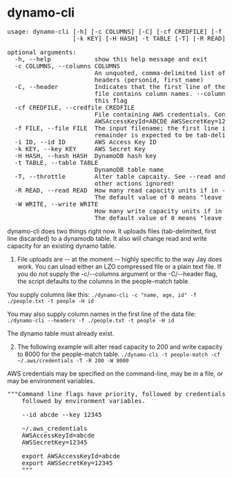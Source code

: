 dynamo-cli
==========

<pre>
usage: dynamo-cli [-h] [-c COLUMNS] [-C] [-cf CREDFILE] [-f FILE] [-i ID]
                  [-k KEY] [-H HASH] -t TABLE [-T] [-R READ] [-W WRITE]

optional arguments:
  -h, --help            show this help message and exit
  -c COLUMNS, --columns COLUMNS
                        An unquoted, comma-delimited list of dynamo column
                        headers (personid, first_name)
  -C, --header          Indicates that the first line of the tab-delimnited
                        file contains column names. --columns will override
                        this flag
  -cf CREDFILE, --credfile CREDFILE
                        File containing AWS credentials. Contains 2 lines like
                        AWSAccessKeyId=ABCDE AWSSecretKey=12345
  -f FILE, --file FILE  The input filename; the first line is discarded; the
                        remainder is expected to be tab-delimited
  -i ID, --id ID        AWS Access Key ID
  -k KEY, --key KEY     AWS Secret Key
  -H HASH, --hash HASH  DynamoDB hash key
  -t TABLE, --table TABLE
                        DynamoDB table name
  -T, --throttle        Alter table capcaity. See --read and --write. All
                        other actions ignored!
  -R READ, --read READ  How many read capacity units if in --throttle mode.
                        The default value of 0 means "leave unchanged"
  -W WRITE, --write WRITE
                        How many write capacity units if in --throttle mode.
                        The default value of 0 means "leave unchanged"
</pre>

dynamo-cli does two things right now. It uploads files (tab-delimited, first line discarded) to a dynamodb table.
It also will change read and write capacity for an existing dynamo table.

1. File uploads are -- at the moment -- highly specific to the way Jay does work. You can uload either an LZO compressed file or a plain text file.
If you do not supply the -c/--columns argument or the -C/--header flag, the script defaults to the columns in the people-match table.

You supply columns like this:
```./dynamo-cli -c "name, age, id" -f ./people.txt -t people -H id```

You may also supply column names in the first line of the data file:
```./dynamo-cli --headers -f ./people.txt -t people -H id```

The dynamo table must already exist.

2. The following example will alter read capacity to 200 and write capacity to 8000 for the people-match table.
```./dynamo-cli -t people-match -cf ~/.aws/credentials -T -R 200 -W 8000```

AWS credentials may be specified on the command-line, may be in a file, or may be environment variables.
<pre>
"""Command line flags have priority, followed by credentials in a file,
    followed by environment variables.

    --id abcde --key 12345

    ~/.aws_credentials
    AWSAccessKeyId=abcde
    AWSSecretKey=12345

    export AWSAccessKeyId=abcde
    export AWSSecretKey=12345
    """
</pre>
